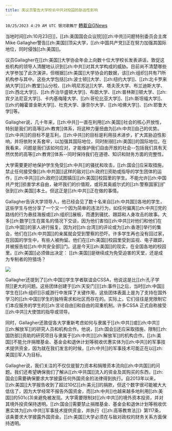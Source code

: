 ```yaml
---
title: 美议员警告大学校长中共对校园的胁迫性影响
---
```

`10/25/2023 4:29 AM UTC 银河歌舞厅` [轉載自GNews](https://gnews.org/articles/1877294)

当地时间[[zh:10月23日]]，[[zh:美国国会众议院]][[zh:中共]]问题特别委员会主席Mike Gallagher警告[[zh:美国]]顶尖大学，[[zh:中国共产党]]正在努力加强其国际地位，同时侵蚀[[zh:美国]]。

议员Gallagher在[[zh:美国]]大学协会年会上向数十位大学校长发表讲话，敦促这些机构的领导人清醒地认识到[[zh:中共]]对其大学构成的威胁。目前尚不清楚哪些大学参加了此次演讲，但根据[[zh:美国]]大学协会的数据，该[[zh:组织]]共有71所机构参与其中。这些大学包括[[zh:波士顿]]大学、[[zh:纽约大学]]、[[zh:北卡罗来纳大学]][[zh:教堂]]山分校、[[zh:明尼苏达]]大学、塔夫茨大学、布兰迪斯大学、[[zh:西北大学]]、[[zh:乔治华盛顿大学]]、布朗大学、[[zh:普林斯]]顿大学、[[zh:宾夕法尼亚大学]]、卡内基梅隆大学、[[zh:哥伦比亚大学]]、[[zh:斯坦福大学]]、[[zh:约翰霍普金斯大学]]、杜克大学、康奈尔大学、[[zh:哈佛大学]]、[[zh:耶鲁大学]]等。

Gallagher说，几十年来，[[zh:中共]]一直在利用[[zh:美国]]社会的核心开放性，特别是我们的高等[[zh:教育]]体系，将这种力量扭曲为[[zh:中共]]自己的优势。[[zh:中共]]的目标不是互利，[[zh:中共]]的目标是利用技术进步，扩大其胁迫性影响，并将依附关系套牢，以加强其国际地位，同时削弱[[zh:美国]]的国际地位。在我看来，问题是我们该如何应对，才能维护我们自由开放的社会--包括我们具有天然优势的高等[[zh:教育]]体系--同时保持我们在道德、知识和财务方面的完整性。

大学需要更好地保护学生免受[[zh:中共]]的骚扰和攻击，[[zh:国会]]应采取措施，禁止任何接受像[[zh:中共国]]这样的敌对[[zh:政府]]资助或指导的学生团体的运作，[[zh:中共]][[zh:政府]]试图镇压[[zh:美国]]校园里的学生。不能允许[[zh:中国共产党]]损害学术自由，破坏我们的价值观，或将其奥威尔式的[[zh:警察国家]]扩张到[[zh:美国]]本土。但这正是[[zh:中共]]正在做的事情。

Gallagher告诉大学领导人，他已经会见了数十名来自[[zh:中共国]]各地的学生，这些学生与他分享了一个又一个因为简单的违法行为，如任何偏离[[zh:中共]]党的路线的行为悬挂海报或[[zh:组织]]展板，而遭到骚扰、跟踪和人身攻击的故事。大多[[zh:数学]]生在匿名的情况下交谈，因为他们害怕[[zh:中共]]对他们和他们在[[zh:中国]]的家人进行报复。因为对[[zh:台湾]]的评论或为[[zh:香港]]举行的集会，他们在[[zh:中共国]]的亲属就会受到警察的恐吓。许多学生再也没有回过家，在回国的学生中，有些人被拘留。他们在[[zh:美国]]校园里受到监视、电子跟踪，并被报告给[[zh:中共安全部]]门。这是今天[[zh:美国]]的现实，在全国各地的校园里。[[zh:美国]]必须做出决定： [[zh:美国]]是继续成为免受迫害的天堂，还是成为专制者的狩猎场？


![](ipfs://QmdQhTzgkesT8ZgrUeNzw6ETLGQ1a1XQNqwXEuCYfqSukx?.png)


Gallagher还提到了[[zh:中国]]学生学者联谊会CSSA，他说这是比[[zh:孔子学院]]更大的问题。这些团体创建于[[zh:天安门]][[zh:事件]]之后，当时[[zh:中国]]学生在[[zh:组织]]示威游行中发挥了关键作用，这些团体表面上是为了支持在国外学习的[[zh:中国]]学生的独特需求和社区而存在的。实际上，它们往往是党限制它们本应服务的学生的[[zh:言论自由]]和自由的双重机制。许多CSSA 正式自称接受[[zh:中共]]大使馆的指导或领导。


同时，Gallagher还敦促各大学重新考虑如何与隶属于[[zh:中共]]或[[zh:中共]][[zh:解放军]]的研究人员和机构合作。他说，[[zh:国会]]还应采取措施，限制[[zh:国防部]]资助的研究项目与隶属于[[zh:中共]][[zh:解放军]]的机构合作。[[zh:美国]]不能允许捐赠基金、基金会和退休计划等税收优惠实体为[[zh:中共]]的军事技术提供资金，因为就在我们发言的时候，[[zh:中共]]的军事技术可能正在以[[zh:美国]]军人为目标。

Gallagher说，我们关注的不仅仅是智力资本和捐赠资本流向[[zh:中共国]]的问题。我们还希望确保我们了解从[[zh:中共国]]流入的资金及其购买的东西，[[zh:国会]]需要确保要求大学披露任何外国资金的法律得到执行。自2013年以来，[[zh:美国]]大学报告收到了超过10亿[[zh:美元]]的捐款，但这个数字很可能被大大低估了，因为大学经常不报告外国资金，而[[zh:中共]]也越来越多地利用[[zh:美国]]的501c(3)来避免被发现。大学需要限制对[[zh:中共]]的境外资本投资，并对其境外投资保持透明。[[zh:国会]]需要禁止捐赠基金、基金会和退休计划等税收优惠实体为[[zh:中共]]军事技术提供资金，并执行《[[zh:高等教育法]]》第117条，该条要求大学披露外国资金。[[zh:美国]]大学必须在与敌对政权的财务关系方面保持透明。


